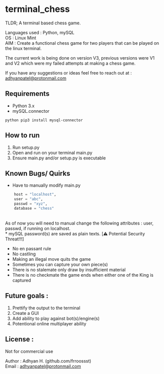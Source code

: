 # terminal_chess
TLDR; A terminal based chess game.

Languages used : Python, mySQL </br>
OS : Linux Mint </br>
AIM : Create a functional chess game for two players that can be played on the linux terminal.

The current work is being done on version V3, previous versions were V1 and V2 which were my failed attempts at making a chess game. 

If you have any suggestions or ideas feel free to reach out at : adhyanpatel@protonmail.com 

## Requirements
* Python 3.x
* mySQL.connector

```python pip3 install mysql-connector```

## How to run
1. Run setup.py 
2. Open and run on your terminal main.py
3. Ensure main.py and/or setup.py is executable
  
## Known Bugs/ Quirks
* Have to manually modify main.py </br>
```python db = mysql.connector.connect(
    host = "localhost",
    user = "abc",
    passwd = "xyz",
    database = "chess"
```
</br>
As of now you will need to manual change the following attributes : user, passwd, if running on localhost.</br>
* mySQL password(s) are saved as plain texts. [⚠️ Potential Security Threat!!!]

* No en passant rule
* No castling
* Making an illegal move quits the game 
* Sometimes you can capture your own piece(s)
* There is no stalemate only draw by insufficient material
* There is no checkmate the game ends when either one of the King is captured

## Future goals : 
  1. Prettify the output to the terminal
  2. Create a GUI
  3. Add ability to play against bot(s)/engine(s)
  4. Potentional online multiplayer ability

## License :
Not for commercial use</br>

Author : Adhyan H. (github.com/frroossst)</br>
Email : adhyanpatel@protonmail.com
